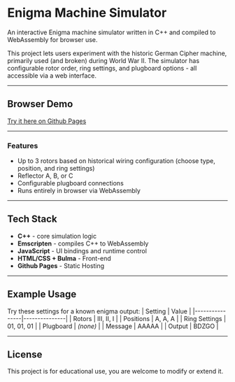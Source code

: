 # Enigma Machine Simulator

An interactive Enigma machine simulator written in C++ and compiled to WebAssembly for browser use.

This project lets users experiment with the historic German Cipher machine, primarily used (and broken) during World War II. The simulator has configurable rotor order, ring settings, and plugboard options - all accessible via a web interface.

---

## Browser Demo

[Try it here on Github Pages](https://maxvarley.github.io/enigma-sim/)

---

### Features

- Up to 3 rotors based on historical wiring configuration (choose type, position, and ring settings)
- Reflector A, B, or C
- Configurable plugboard connections
- Runs entirely in browser via WebAssembly

---

## Tech Stack

- **C++** - core simulation logic
- **Emscripten** - compiles C++ to WebAssembly
- **JavaScript** - UI bindings and runtime control
- **HTML/CSS + Bulma** - Front-end
- **Github Pages** - Static Hosting

---

## Example Usage

Try these settings for a known enigma output:
| Setting        | Value         |
|----------------|---------------|
| Rotors         | III, II, I |
| Positions      | A, A, A       |
| Ring Settings  | 01, 01, 01    |
| Plugboard      | *(none)*     |
| Message        | AAAAA         |
| Output         | BDZGO         |

---

## License

This project is for educational use, you are welcome to modify or extend it.
